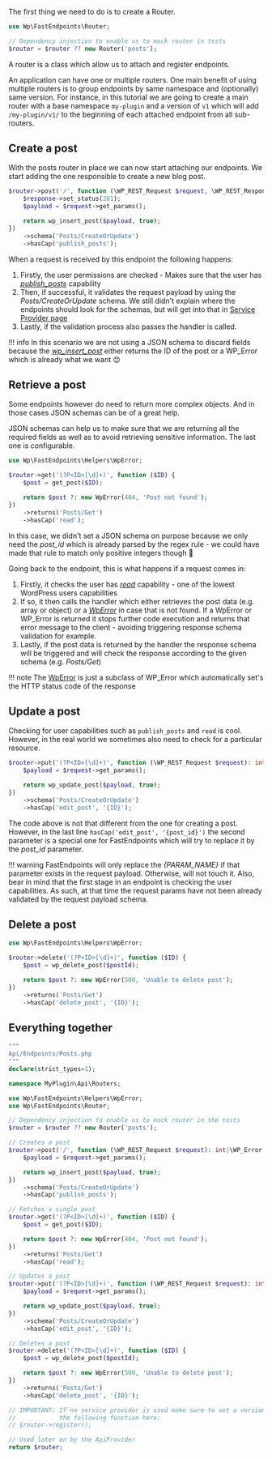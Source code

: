 The first thing we need to do is to create a Router.

```php
use Wp\FastEndpoints\Router;

// Dependency injection to enable us to mock router in tests
$router = $router ?? new Router('posts');
```

A router is a class which allow us to attach and register endpoints.

An application can have one or multiple routers. One main benefit of using multiple routers is to group endpoints
by same namespace and (optionally) same version. For instance,
in this tutorial we are going to create a main router with a base namespace `my-plugin` and a version of `v1`
which will add `/my-plugin/v1/` to the beginning of each attached endpoint from all sub-routers.

## Create a post

With the posts router in place we can now start attaching our endpoints. We start adding the one
responsible to create a new blog post.

```php
$router->post('/', function (\WP_REST_Request $request, \WP_REST_Response $response): int|\WP_Error {
    $response->set_status(201);
    $payload = $request->get_params();

    return wp_insert_post($payload, true);
})
    ->schema('Posts/CreateOrUpdate')
    ->hasCap('publish_posts');
```

When a request is received by this endpoint the following happens:

1. Firstly, the user permissions are checked - Makes sure that the user has [*publish_posts*](https://wordpress.org/documentation/article/roles-and-capabilities/#publish_posts) capability
2. Then, if successful, it validates the request payload by using the *Posts/CreateOrUpdate* schema. 
   We still didn't explain where the endpoints should look for the schemas, but will get into that 
   in [Service Provider page](/wp-fastendpoints/quick-start/service-provider)
3. Lastly, if the validation process also passes the handler is called.

!!! info
    In this scenario we are not using a JSON schema to discard fields because the [_wp_insert_post_](https://developer.wordpress.org/reference/functions/wp_insert_post/)
    either returns the ID of the post or a WP_Error which is already what we want 😊

## Retrieve a post

Some endpoints however do need to return more complex objects. And in those cases JSON
schemas can be of a great help.

JSON schemas can help us to make sure that we are returning all the required fields
as well as to avoid retrieving sensitive information. The last one is configurable.

```php
use Wp\FastEndpoints\Helpers\WpError;

$router->get('(?P<ID>[\d]+)', function ($ID) {
    $post = get_post($ID);

    return $post ?: new WpError(404, 'Post not found');
})
    ->returns('Posts/Get')
    ->hasCap('read');
```

In this case, we didn't set a JSON schema on purpose because we only need the
*post_id* which is already parsed by the regex rule - we could have made that rule
to match only positive integers though 🤔

Going back to the endpoint, this is what happens if a request comes in:

1. Firstly, it checks the user has [_read_](https://wordpress.org/documentation/article/roles-and-capabilities/#read)
   capability - one of the lowest WordPress users capabilities
2. If so, it then calls the handler which either retrieves the post data (e.g. array or object)
   or a [_WpError_](https://github.com/matapatos/wp-fastendpoints/blob/main/src/Helpers/WpError.php)
   in case that is not found. If a WpError or WP_Error is returned it stops further code execution
   and returns that error message to the client - avoiding triggering response schema validation for example.
3. Lastly, if the post data is returned by the handler the response schema will be triggered
   and will check the response according to the given schema (e.g. _Posts/Get_)

!!! note
    The [WpError](https://github.com/matapatos/wp-fastendpoints/blob/main/src/Helpers/WpError.php)
    is just a subclass of WP_Error which automatically set's the HTTP status code of the response

## Update a post

Checking for user capabilities such as `publish_posts` and `read` is cool. However, in the
real world we sometimes also need to check for a particular resource.

```php
$router->put('(?P<ID>[\d]+)', function (\WP_REST_Request $request): int|\WP_Error {
    $payload = $request->get_params();

    return wp_update_post($payload, true);
})
    ->schema('Posts/CreateOrUpdate')
    ->hasCap('edit_post', '{ID}');
```

The code above is not that different from the one for creating a post. However, in the last line
`hasCap('edit_post', '{post_id}')` the second parameter is a special one for FastEndpoints
which will try to replace it by the _post_id_ parameter.

!!! warning
    FastEndpoints will only replace the *{PARAM_NAME}* if that parameter
    exists in the request payload. Otherwise, will not touch it. Also, bear in mind that the first stage
    in an endpoint is checking the user capabilities. As such, at that time the request params have not
    been already validated by the request payload schema.

## Delete a post

```php
use Wp\FastEndpoints\Helpers\WpError;

$router->delete('(?P<ID>[\d]+)', function ($ID) {
    $post = wp_delete_post($postId);

    return $post ?: new WpError(500, 'Unable to delete post');
})
    ->returns('Posts/Get')
    ->hasCap('delete_post', '{ID}');
```

## Everything together

```php
"""
Api/Endpoints/Posts.php
"""
declare(strict_types=1);

namespace MyPlugin\Api\Routers;

use Wp\FastEndpoints\Helpers\WpError;
use Wp\FastEndpoints\Router;

// Dependency injection to enable us to mock router in the tests
$router = $router ?? new Router('posts');

// Creates a post
$router->post('/', function (\WP_REST_Request $request): int|\WP_Error {
    $payload = $request->get_params();

    return wp_insert_post($payload, true);
})
    ->schema('Posts/CreateOrUpdate')
    ->hasCap('publish_posts');

// Fetches a single post
$router->get('(?P<ID>[\d]+)', function ($ID) {
    $post = get_post($ID);

    return $post ?: new WpError(404, 'Post not found');
})
    ->returns('Posts/Get')
    ->hasCap('read');

// Updates a post
$router->put('(?P<ID>[\d]+)', function (\WP_REST_Request $request): int|\WP_Error {
    $payload = $request->get_params();

    return wp_update_post($payload, true);
})
    ->schema('Posts/CreateOrUpdate')
    ->hasCap('edit_post', '{ID}');

// Deletes a post
$router->delete('(?P<ID>[\d]+)', function ($ID) {
    $post = wp_delete_post($postId);

    return $post ?: new WpError(500, 'Unable to delete post');
})
    ->returns('Posts/Get')
    ->hasCap('delete_post', '{ID}');

// IMPORTANT: If no service provider is used make sure to set a version to the $router and call
//            the following function here:
// $router->register();

// Used later on by the ApiProvider
return $router;
```